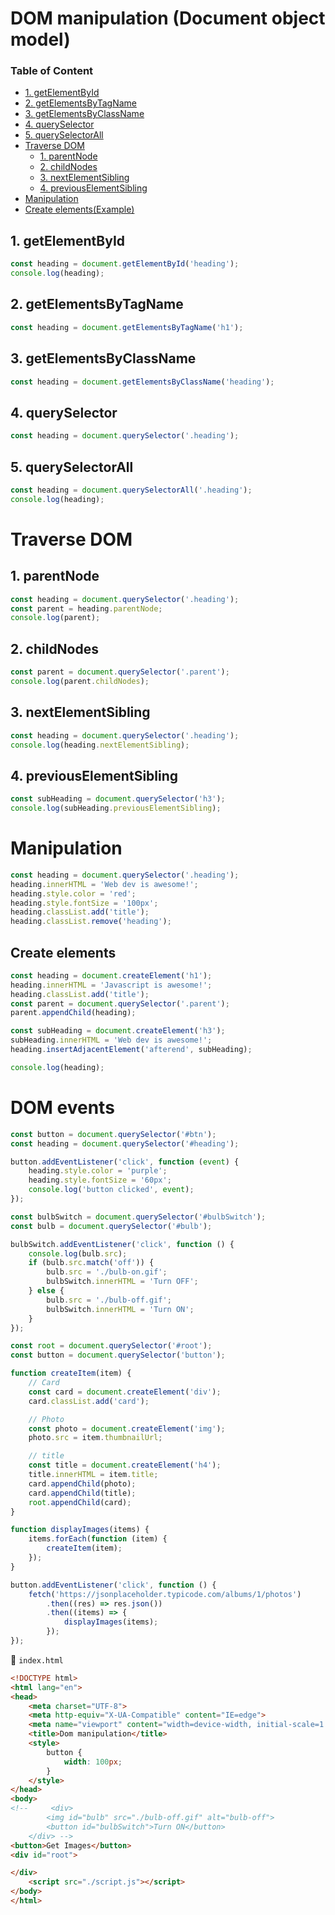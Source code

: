 # DOM manipulation (Document object model)

### Table of Content
- [1. getElementById](#1-getElementById)
- [2. getElementsByTagName](#2-getElementsByTagName)
- [3. getElementsByClassName](#3-getElementsByClassName)
- [4. querySelector](#4-querySelector)
- [5. querySelectorAll](#5-querySelectorAll)
- [Traverse DOM](#Traverse-DOM)
    - [1. parentNode](#1-parentNode)
    - [2. childNodes](#2-childNodes)
    - [3. nextElementSibling](#3-nextElementSibling)
    - [4. previousElementSibling](#4-previousElementSibling)
- [Manipulation](#Manipulation)
- [Create elements(Example)](#Create-elements)

## 1. getElementById

```js
const heading = document.getElementById('heading');
console.log(heading);
```

## 2. getElementsByTagName

```js
const heading = document.getElementsByTagName('h1');
```

## 3. getElementsByClassName

```js
const heading = document.getElementsByClassName('heading');
```

## 4. querySelector

```js
const heading = document.querySelector('.heading');
```

## 5. querySelectorAll

```js
const heading = document.querySelectorAll('.heading');
console.log(heading);
```

# Traverse DOM

## 1. parentNode
```js
const heading = document.querySelector('.heading');
const parent = heading.parentNode;
console.log(parent);
```

## 2. childNodes
```js
const parent = document.querySelector('.parent');
console.log(parent.childNodes);
```

## 3. nextElementSibling
```js
const heading = document.querySelector('.heading');
console.log(heading.nextElementSibling);
```

## 4. previousElementSibling
```js
const subHeading = document.querySelector('h3');
console.log(subHeading.previousElementSibling);
```

# Manipulation
```js
const heading = document.querySelector('.heading');
heading.innerHTML = 'Web dev is awesome!';
heading.style.color = 'red';
heading.style.fontSize = '100px';
heading.classList.add('title');
heading.classList.remove('heading');
```

## Create elements
```js
const heading = document.createElement('h1');
heading.innerHTML = 'Javascript is awesome!';
heading.classList.add('title');
const parent = document.querySelector('.parent');
parent.appendChild(heading);

const subHeading = document.createElement('h3');
subHeading.innerHTML = 'Web dev is awesome!';
heading.insertAdjacentElement('afterend', subHeading);

console.log(heading);
```

# DOM events
```js
const button = document.querySelector('#btn');
const heading = document.querySelector('#heading');

button.addEventListener('click', function (event) {
    heading.style.color = 'purple';
    heading.style.fontSize = '60px';
    console.log('button clicked', event);
});

const bulbSwitch = document.querySelector('#bulbSwitch');
const bulb = document.querySelector('#bulb');

bulbSwitch.addEventListener('click', function () {
    console.log(bulb.src);
    if (bulb.src.match('off')) {
        bulb.src = './bulb-on.gif';
        bulbSwitch.innerHTML = 'Turn OFF';
    } else {
        bulb.src = './bulb-off.gif';
        bulbSwitch.innerHTML = 'Turn ON';
    }
});

const root = document.querySelector('#root');
const button = document.querySelector('button');

function createItem(item) {
    // Card
    const card = document.createElement('div');
    card.classList.add('card');

    // Photo
    const photo = document.createElement('img');
    photo.src = item.thumbnailUrl;

    // title
    const title = document.createElement('h4');
    title.innerHTML = item.title;
    card.appendChild(photo);
    card.appendChild(title);
    root.appendChild(card);
}

function displayImages(items) {
    items.forEach(function (item) {
        createItem(item);
    });
}

button.addEventListener('click', function () {
    fetch('https://jsonplaceholder.typicode.com/albums/1/photos')
        .then((res) => res.json())
        .then((items) => {
            displayImages(items);
        });
});
```

📂 `index.html`

```html
<!DOCTYPE html>
<html lang="en">
<head>
    <meta charset="UTF-8">
    <meta http-equiv="X-UA-Compatible" content="IE=edge">
    <meta name="viewport" content="width=device-width, initial-scale=1.0">
    <title>Dom manipulation</title>
    <style>
        button {
            width: 100px;
        }
    </style>
</head>
<body>
<!--     <div>
        <img id="bulb" src="./bulb-off.gif" alt="bulb-off">
        <button id="bulbSwitch">Turn ON</button>
    </div> -->
<button>Get Images</button>
<div id="root">

</div>
    <script src="./script.js"></script>
</body>
</html>
```
